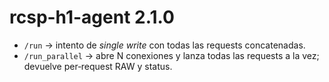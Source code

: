 # rcsp-h1-agent 2.1.0
- `/run`  → intento de *single write* con todas las requests concatenadas.
- `/run_parallel` → abre N conexiones y lanza todas las requests a la vez; devuelve per‑request RAW y status.
